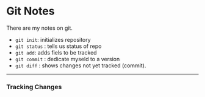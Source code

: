# Git Notes

There are my notes on git.

* `git init`: initializes repository
* `git status` : tells us status of repo
* `git add`: adds fiels to be tracked 
* `git commit` : dedicate myseld to a version
* `git diff` : shows changes not yet tracked (commit). 

---

### Tracking Changes

